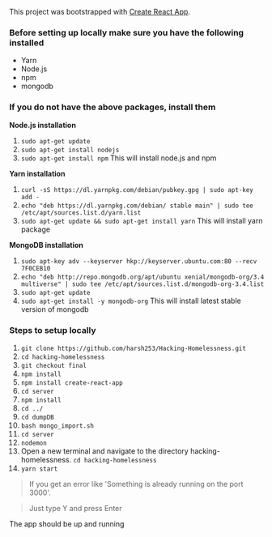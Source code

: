 This project was bootstrapped with [Create React App](https://github.com/facebook/create-react-app).

### Before setting up locally make sure you have the following installed

* Yarn
* Node.js
* npm
* mongodb

### If you do not have the above packages, install them

**Node.js installation**
1. `sudo apt-get update`
2. `sudo apt-get install nodejs`
3. `sudo apt-get install npm`
This will install node.js and npm

**Yarn installation**
1. `curl -sS https://dl.yarnpkg.com/debian/pubkey.gpg | sudo apt-key add -`
2. `echo "deb https://dl.yarnpkg.com/debian/ stable main" | sudo tee /etc/apt/sources.list.d/yarn.list`
3. `sudo apt-get update && sudo apt-get install yarn`
This will install yarn package

**MongoDB installation**
1. `sudo apt-key adv --keyserver hkp://keyserver.ubuntu.com:80 --recv 7F0CEB10`
2. `echo "deb http://repo.mongodb.org/apt/ubuntu xenial/mongodb-org/3.4 multiverse" | sudo tee /etc/apt/sources.list.d/mongodb-org-3.4.list`
3. `sudo apt-get update`
4. `sudo apt-get install -y mongodb-org`
This will install latest stable version of mongodb

### Steps to setup locally

1. `git clone https://github.com/harsh253/Hacking-Homelessness.git`
2. `cd hacking-homelessness`
3. `git checkout final`
4. `npm install`
5. `npm install create-react-app`
6. `cd server`
7. `npm install`
8. `cd ../`
9. `cd dumpDB`
10. `bash mongo_import.sh`
11. `cd server`
12. `nodemon`
13.  Open a new terminal and navigate to the directory hacking-homelessness. `cd hacking-homelessness`
14. `yarn start`

>If you get an error like 'Something is already running on the port 3000'. 

>Just type Y and press Enter

The app should be up and running
